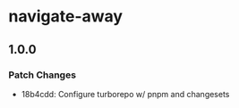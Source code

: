 # navigate-away

## 1.0.0

### Patch Changes

- 18b4cdd: Configure turborepo w/ pnpm and changesets
